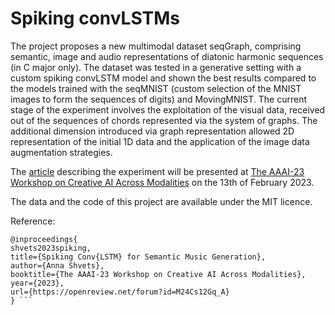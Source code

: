 # Spiking convLSTMs
The project proposes a new multimodal dataset seqGraph, comprising semantic, image and audio representations of diatonic harmonic sequences (in C major only). 
The dataset was tested in a generative setting with a custom spiking convLSTM model and shown the best results compared to the models trained with the seqMNIST (custom selection of the MNIST images to form the sequences of digits) and MovingMNIST.
The current stage of the experiment involves the exploitation of the visual data, received out of the sequences of chords represented via the system of graphs. 
The additional dimension introduced via graph representation allowed 2D representation of the initial 1D data and the application of the image data augmentation strategies.

The  <a href="https://openreview.net/forum?id=M24Cs12Gq_A">article</a> describing the experiment will be presented at <a href="https://openreview.net/group?id=AAAI.org/2023/Workshop/creativeAI">The AAAI-23 Workshop on Creative AI Across Modalities</a> on the 13th of February 2023.

The data and the code of this project are available under the MIT licence.

Reference:
```
@inproceedings{
shvets2023spiking,
title={Spiking Conv{LSTM} for Semantic Music Generation},
author={Anna Shvets},
booktitle={The AAAI-23 Workshop on Creative AI Across Modalities},
year={2023},
url={https://openreview.net/forum?id=M24Cs12Gq_A}
} ```

